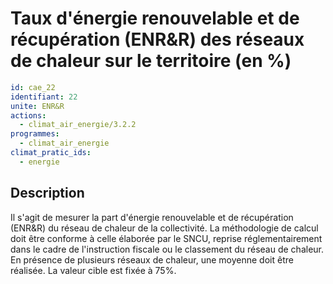 # Taux d'énergie renouvelable et de récupération (ENR&R) des réseaux de chaleur sur le territoire (en %)
```yaml
id: cae_22
identifiant: 22
unite: ENR&R
actions:
  - climat_air_energie/3.2.2
programmes:
  - climat_air_energie
climat_pratic_ids:
  - energie
```
## Description
Il s'agit de mesurer la part d'énergie renouvelable et de récupération (ENR&R) du réseau de chaleur de la collectivité. La méthodologie de calcul doit être conforme à celle élaborée par le SNCU, reprise réglementairement dans le cadre de l'instruction fiscale ou le classement du réseau de chaleur. En présence de plusieurs réseaux de chaleur, une moyenne doit être réalisée. La valeur cible est fixée à 75%.




